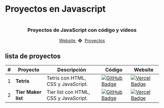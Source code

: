 # Proyectos en Javascript

<div align="center">
    <a href="">
    <img src="" /> 
    </a>
  <h3>
    <strong>Proyectos de JavaScript con código y vídeos</strong>
  </h3>
</div>

<div align="center">
    <a href="">
        Website
    </a>
    <span>&nbsp;❖&nbsp;</span>
    <a href="#-proyectos">
        Proyectos
    </a>
</div>

## lista de proyectos

|  #   | Proyecto         | Descripción                                                              | Código                                                                                                                                                                                   | Website                                                       |
| --- | ---------------- | ------------------------------------------------------------------------ | ---------------------------------------------------------------------------------------------------------------------------------------------------------------------------------------- | ------------------------------------------------------------- |
| 1   | **Tetris** | Tetris con HTML, CSS y JavaScript. | [![GitHub Badge](https://img.shields.io/badge/Código-181717?logo=github&logoColor=fff&style=flat-square)]([https://github.com/ztevenx100/js_projects-collection/tree/main/tetris](https://github.com/ztevenx100/js_projects-collection/tree/main/tetris)) | [![Vercel Badge](https://img.shields.io/badge/Website-000?logo=vercel&logoColor=fff&style=flat-square)]() |
| 2   | **Tier Maker list** | Tier list con HTML, CSS y JavaScript. | [![GitHub Badge](https://img.shields.io/badge/Código-181717?logo=github&logoColor=fff&style=flat-square)]([https://github.com/ztevenx100/js_projects-collection/tree/main/tier-list](https://github.com/ztevenx100/js_projects-collection/tree/main/tier-list)) | [![Vercel Badge](https://img.shields.io/badge/Website-000?logo=vercel&logoColor=fff&style=flat-square)]() |
